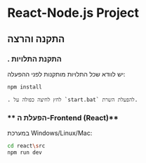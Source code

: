 # React-Node.js Project

## התקנה והרצה

### **. התקנת התלויות**
יש לוודא שכל התלויות מותקנות לפני ההפעלה:
```sh
npm install
```

   ```
. לחץ לחיצה כפולה על `start.bat` להפעלת השרת.

   ```



### ** הפעלת ה-Frontend (React)**
במערכת Windows/Linux/Mac:
```sh
cd react\src
npm run dev
```





